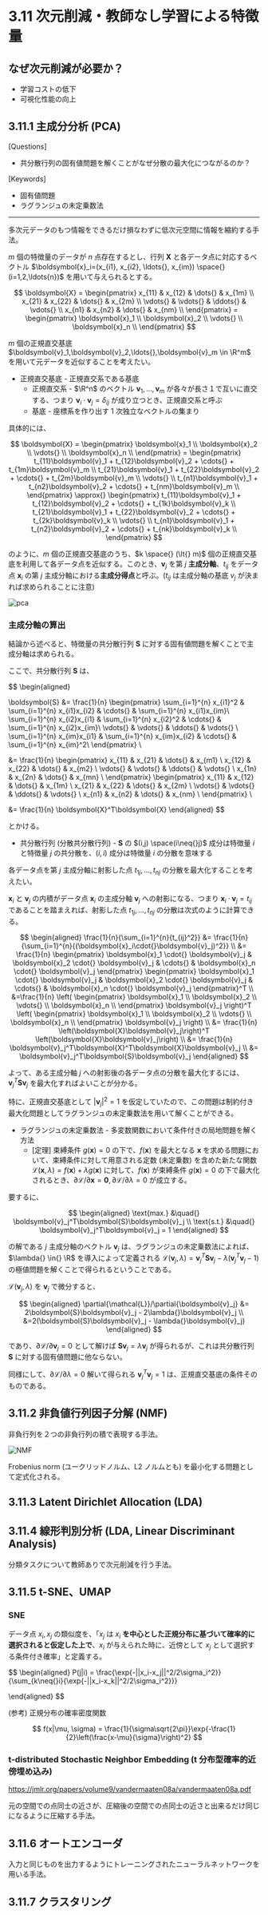 # 3.11 次元削減・教師なし学習による特徴量

## なぜ次元削減が必要か？

- 学習コストの低下
- 可視化性能の向上

## 3.11.1 主成分分析 (PCA)

[Questions]

- 共分散行列の固有値問題を解くことがなぜ分散の最大化につながるのか？

[Keywords]

- 固有値問題
- ラグランジュの未定乗数法

---

多次元データのもつ情報をできるだけ損なわずに低次元空間に情報を縮約する手法。

$m$ 個の特徴量のデータが $n$ 点存在するとし、行列 $\boldsymbol{X}$ と各データ点に対応するベクトル $\boldsymbol{x}_i=(x_{i1}, x_{i2}, \ldots{}, x_{im}) \space{} (i=1,2,\ldots{n})$ を用いて与えられるとする。

$$
\boldsymbol{X} =
\begin{pmatrix}
  x_{11} & x_{12} & \dots{} & x_{1m} \\
  x_{21} & x_{22} & \dots{} & x_{2m} \\
  \vdots{} & \vdots{} & \ddots{} & \vdots{} \\
  x_{n1} & x_{n2} & \dots{} & x_{nm} \\
\end{pmatrix} =
\begin{pmatrix}
  \boldsymbol{x}_1 \\
  \boldsymbol{x}_2 \\
  \vdots{} \\
  \boldsymbol{x}_n \\
\end{pmatrix}
$$

$m$ 個の正規直交基底 $\boldsymbol{v}_1,\boldsymbol{v}_2,\ldots{},\boldsymbol{v}_m \in \R^m$ を用いて元データを近似することを考えたい。

- 正規直交基底 - 正規直交系である基底
  - 正規直交系 - $\R^n$ のベクトル $\boldsymbol{v}_1,\ldots{},\boldsymbol{v}_m$ が各々が長さ１で互いに直交する、つまり $\boldsymbol{v}_i\cdot{}\boldsymbol{v}_j=\delta_{ij}$ が成り立つとき、正規直交系と呼ぶ
  - 基底 - 座標系を作り出す 1 次独立なベクトルの集まり

具体的には、

$$
\boldsymbol{X} =
\begin{pmatrix}
  \boldsymbol{x}_1 \\
  \boldsymbol{x}_2 \\
  \vdots{} \\
  \boldsymbol{x}_n \\
\end{pmatrix} =
\begin{pmatrix}
  t_{11}\boldsymbol{v}_1 + t_{12}\boldsymbol{v}_2 + \cdots{} + t_{1m}\boldsymbol{v}_m \\
  t_{21}\boldsymbol{v}_1 + t_{22}\boldsymbol{v}_2 + \cdots{} + t_{2m}\boldsymbol{v}_m \\
  \vdots{} \\
  t_{n1}\boldsymbol{v}_1 + t_{n2}\boldsymbol{v}_2 + \cdots{} + t_{nm}\boldsymbol{v}_m \\
\end{pmatrix} \approx{}
\begin{pmatrix}
  t_{11}\boldsymbol{v}_1 + t_{12}\boldsymbol{v}_2 + \cdots{} + t_{1k}\boldsymbol{v}_k \\
  t_{21}\boldsymbol{v}_1 + t_{22}\boldsymbol{v}_2 + \cdots{} + t_{2k}\boldsymbol{v}_k \\
  \vdots{} \\
  t_{n1}\boldsymbol{v}_1 + t_{n2}\boldsymbol{v}_2 + \cdots{} + t_{nk}\boldsymbol{v}_k \\
\end{pmatrix}
$$

のように、$m$ 個の正規直交基底のうち、$k \space{} (\lt{} m)$ 個の正規直交基底を利用して各データ点を近似する。このとき、$\boldsymbol{v}_j$ を第 $j$ **主成分軸**、$t_{ij}$ をデータ点 $\boldsymbol{x}_i$ の第 $j$ 主成分軸における**主成分得点**と呼ぶ。($t_{ij}$ は主成分軸の基底 $v_j$ が決まれば求められることに注意)

![pca](./assets/pca.png)

### 主成分軸の算出

結論から述べると、特徴量の共分散行列 $\boldsymbol{S}$ に対する固有値問題を解くことで主成分軸は求められる。

ここで、共分散行列 $\boldsymbol{S}$ は、

$$
\begin{aligned}

\boldsymbol{S} &=
\frac{1}{n}
\begin{pmatrix}
\sum_{i=1}^{n} x_{i1}^2 & \sum_{i=1}^{n} x_{i1}x_{i2} & \cdots{} & \sum_{i=1}^{n} x_{i1}x_{im}\\
\sum_{i=1}^{n} x_{i2}x_{i1} & \sum_{i=1}^{n} x_{i2}^2 & \cdots{} & \sum_{i=1}^{n} x_{i2}x_{im}\\
\vdots{} & \vdots{} & \ddots{} & \vdots{} \\
\sum_{i=1}^{n} x_{im}x_{i1} & \sum_{i=1}^{n} x_{im}x_{i2} & \cdots{} & \sum_{i=1}^{n} x_{im}^2\\
\end{pmatrix} \\

&=
\frac{1}{n}
\begin{pmatrix}
  x_{11} & x_{21} & \dots{} & x_{m1} \\
  x_{12} & x_{22} & \dots{} & x_{m2} \\
  \vdots{} & \vdots{} & \ddots{} & \vdots{} \\
  x_{1n} & x_{2n} & \dots{} & x_{mn} \\
\end{pmatrix}
\begin{pmatrix}
  x_{11} & x_{12} & \dots{} & x_{1m} \\
  x_{21} & x_{22} & \dots{} & x_{2m} \\
  \vdots{} & \vdots{} & \ddots{} & \vdots{} \\
  x_{n1} & x_{n2} & \dots{} & x_{nm} \\
\end{pmatrix} \\

&=
\frac{1}{n} \boldsymbol{X}^T\boldsymbol{X}
\end{aligned}
$$

とかける。

- 共分散行列 (分散共分散行列) - $\boldsymbol{S}$ の $(i,j) \space(i\neq{}j)$ 成分は特徴量 $i$ と特徴量 $j$ の共分散を、$(i,i)$ 成分は特徴量 $i$ の分散を意味する

各データ点を第 $j$ 主成分軸に射影した点 $t_{1j}, \ldots{}, t_{nj}$ の分散を最大化することを考えたい。

$\boldsymbol{x}_i$ と $\boldsymbol{v}_j$ の内積がデータ点 $\boldsymbol{x}_i$ の主成分軸 $\boldsymbol{v}_j$ への射影になる、つまり $\boldsymbol{x}_i\cdot{}\boldsymbol{v}_j = t_{ij}$ であることを踏まえれば、射影した点 $t_{1j}, \ldots{}, t_{nj}$ の分散は次式のように計算できる。

$$
\begin{aligned}
\frac{1}{n}{\sum_{i=1}^{n}{t_{ij}^2}} &= \frac{1}{n}{\sum_{i=1}^{n}{(\boldsymbol{x}_i\cdot{}\boldsymbol{v}_j)^2}} \\
                                      &= \frac{1}{n}
                                      \begin{pmatrix}
                                        \boldsymbol{x}_1 \cdot{} \boldsymbol{v}_j & \boldsymbol{x}_2 \cdot{} \boldsymbol{v}_j & \cdots{} &  \boldsymbol{x}_n \cdot{} \boldsymbol{v}_j
                                      \end{pmatrix}
                                      \begin{pmatrix}
                                        \boldsymbol{x}_1 \cdot{} \boldsymbol{v}_j & \boldsymbol{x}_2 \cdot{} \boldsymbol{v}_j & \cdots{} &  \boldsymbol{x}_n \cdot{} \boldsymbol{v}_j
                                      \end{pmatrix}^T \\
                                      &=\frac{1}{n}
                                      \left(
                                      \begin{pmatrix}
                                        \boldsymbol{x}_1 \\
                                        \boldsymbol{x}_2 \\
                                        \vdots{} \\
                                        \boldsymbol{x}_n \\
                                      \end{pmatrix} \boldsymbol{v}_j
                                      \right)^T
                                      \left(
                                      \begin{pmatrix}
                                        \boldsymbol{x}_1 \\
                                        \boldsymbol{x}_2 \\
                                        \vdots{} \\
                                        \boldsymbol{x}_n \\
                                      \end{pmatrix} \boldsymbol{v}_j
                                      \right)
                                      \\
                                      &= \frac{1}{n} \left(\boldsymbol{X}\boldsymbol{v}_j\right)^T \left(\boldsymbol{X}\boldsymbol{v}_j\right) \\
                                      &= \frac{1}{n} \boldsymbol{v}_j^T\boldsymbol{X}^T\boldsymbol{X}\boldsymbol{v}_j \\
                                      &= \boldsymbol{v}_j^T\boldsymbol{S}\boldsymbol{v}_j
\end{aligned}
$$

よって、ある主成分軸 $j$ への射影後の各データ点の分散を最大化するには、$\boldsymbol{v}_j^T\boldsymbol{S}\boldsymbol{v}_j$ を最大化すればよいことが分かる。

特に、正規直交基底として $|\boldsymbol{v}_j|^2 = 1$ を仮定していたので、この問題は制約付き最大化問題としてラグランジュの未定乗数法を用いて解くことができる。

- ラグランジュの未定乗数法 - 多変数関数において条件付きの局地問題を解く方法
  - [定理] 束縛条件 $g(\boldsymbol{x})=0$ の下で、$f(\boldsymbol{x})$ を最大となる $\boldsymbol{x}$ を求める問題において、束縛条件に対して用意される定数 (未定乗数) を含めた新たな関数 $\mathcal{L}(\boldsymbol{x}, \lambda{}) = f(\boldsymbol{x}) + \lambda{}g(\boldsymbol{x})$ に対して、$f(\boldsymbol{x})$ が束縛条件 $g(\boldsymbol{x})=0$ の下で最大化されるとき、$\partial{\mathcal{L}}/\partial{\boldsymbol{x}}=\boldsymbol{0}, \partial{\mathcal{L}}/\partial{\lambda{}}=0$ が成立する。

要するに、

$$
\begin{aligned}
\text{max.} &\quad{} \boldsymbol{v}_j^T\boldsymbol{S}\boldsymbol{v}_j \\
\text{s.t.} &\quad{} \boldsymbol{v}_j^T\boldsymbol{v}_j = 1
\end{aligned}
$$

の解である $j$ 主成分軸のベクトル $\boldsymbol{v}_j$ は、ラグランジュの未定乗数法によれば、$\lambda{} \in{} \R$ を導入によって定義される $\mathcal{L}(\boldsymbol{v}_j, \lambda{}) = \boldsymbol{v}_j^T\boldsymbol{S}\boldsymbol{v}_j - \lambda{}(\boldsymbol{v}_j^T\boldsymbol{v}_j - 1)$ の極値問題を解くことで得られるということである。

$\mathcal{L}(\boldsymbol{v}_j, \lambda{})$ を $\boldsymbol{v}_j$ で微分すると、

$$
\begin{aligned}
  \partial{\mathcal{L}}/\partial{\boldsymbol{v}_j} &= 2\boldsymbol{S}\boldsymbol{v}_j - 2\lambda{}\boldsymbol{v}_j \\
                                                   &=2(\boldsymbol{S}\boldsymbol{v}_j - \lambda{}\boldsymbol{v}_j)
\end{aligned}
$$

であり、$\partial{\mathcal{L}}/\partial{\boldsymbol{v}_j} = 0$ として解けば $\boldsymbol{S}\boldsymbol{v}_j = \lambda{}\boldsymbol{v}_j$ が得られるが、これは共分散行列 $\boldsymbol{S}$ に対する固有値問題に他ならない。

同様にして、$\partial{\mathcal{L}}/\partial{\lambda{}} = 0$ 解いて得られる $\boldsymbol{v}_j^T\boldsymbol{v}_j = 1$ は、正規直交基底の条件そのものである。

## 3.11.2 非負値行列因子分解 (NMF)

非負行列を２つの非負行列の積で表現する手法。

![NMF](./assets/nmf.png)

Frobenius norm (ユークリッドノルム、L2 ノルムとも) を最小化する問題として定式化される。

## 3.11.3 Latent Dirichlet Allocation (LDA)

## 3.11.4 線形判別分析 (LDA, Linear Discriminant Analysis)

分類タスクについて教師ありで次元削減を行う手法。

## 3.11.5 t-SNE、UMAP

### SNE

データ点 $x_i,x_j$ の類似度を、「$x_j$ は $x_i$ **を中心とした正規分布に基づいて確率的に選択されると仮定した上で**、$x_i$ が与えられた時に、近傍として $x_j$ として選択する条件付き確率」と定義する。

$$
\begin{aligned}
P(j|i) = \frac{\exp{-||x_i-x_j||^2/2\sigma_i^2}}{\sum_{k\neq{}i}{\exp{-||x_i-x_k||^2/2\sigma_i^2}}}

\end{aligned}
$$

(参考) 正規分布の確率密度関数

$$
f(x|\mu, \sigma) = \frac{1}{\sigma\sqrt{2\pi}}\exp{-\frac{1}{2}\left(\frac{x-\mu}{\sigma}\right)^2}
$$

### t-distributed Stochastic Neighbor Embedding (t 分布型確率的近傍埋め込み)

<https://jmlr.org/papers/volume9/vandermaaten08a/vandermaaten08a.pdf>

元の空間での点同士の近さが、圧縮後の空間での点同士の近さと出来るだけ同じになるように圧縮する手法。

## 3.11.6 オートエンコーダ

入力と同じものを出力するようにトレーニングされたニューラルネットワークを用いる手法。

## 3.11.7 クラスタリング

$$
$$
